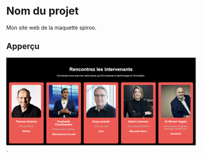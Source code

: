 # Nom du projet 

Mon site web de la maquette spiroo.

## Apperçu

![capture d'écran](./image/Capture.PNG).
